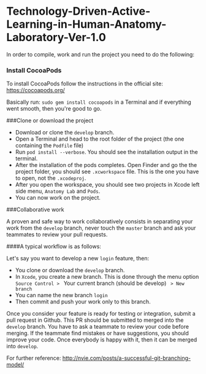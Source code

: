 # Technology-Driven-Active-Learning-in-Human-Anatomy-Laboratory-Ver-1.0

In order to compile, work and run the project you need to do the following:

### Install CocoaPods

To install CocoaPods follow the instructions in the official site: https://cocoapods.org/

Basically run: ```sudo gem install cocoapods``` in a Terminal and if everything went smooth, then you're good to go.

###Clone or download the project

 - Download or clone the ```develop``` branch.
 - Open a Terminal and head to the root folder of the project (the one containing the ```Podfile``` file)
 - Run ```pod install --verbose```. You should see the installation output in the terminal.
 - After the installation of the pods completes. Open Finder and go the the project folder, you should see ```.xcworkspace``` file. This is the one you have to open, not the ```.xcodeproj```.
 - After you open the workspace, you should see two projects in Xcode left side menu, ```Anatomy Lab``` and ```Pods```.
 - You can now work on the project.

###Collaborative work

A proven and safe way to work collaboratively consists in separating your work from the ```develop``` branch, never touch the ```master``` branch and ask your teammates to review your pull requests.

####A typical workflow is as follows:

Let's say you want to develop a new ```login``` feature, then:

 - You clone or download the ```develop``` branch.
 - In ```Xcode```, you create a new branch. This is done through the menu option ```Source Control > ``` Your current branch (should be develop) ``` > New branch```
 - You can name the new branch ```login```
 - Then commit and push your work only to this branch.

Once you consider your feature is ready for testing or integration, submit a pull request in Github. This PR should be submitted to merged into the ```develop``` branch. You have to ask a teammate to review your code before merging. If the teammate find mistakes or have suggestions, you should improve your code. Once everybody is happy with it, then it can be merged into ```develop```.

For further reference: http://nvie.com/posts/a-successful-git-branching-model/